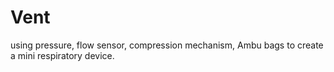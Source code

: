 # Vent
using pressure, flow sensor, compression mechanism, Ambu bags to create a mini respiratory device.
